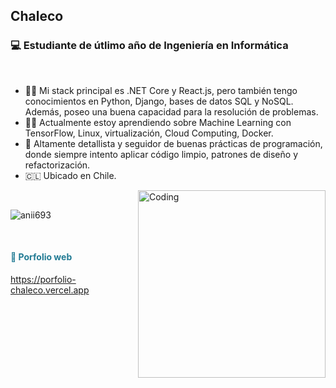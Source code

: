 <section style="position: relative; min-height: 100vh;">
   <h1>Chaleco</h1>
   <h3>💻 Estudiante de útlimo año de Ingeniería en Informática</h3>
   <br>
   <ul>
     <li>🧍‍♂️ Mi stack principal es .NET Core y React.js, pero también tengo conocimientos en Python, Django, bases de datos SQL y NoSQL. Además, poseo una buena capacidad para la resolución de problemas.</li>
     <li>🧑‍💻 Actualmente estoy aprendiendo sobre Machine Learning con TensorFlow, Linux, virtualización, Cloud Computing, Docker.</li>
     <li>🚀 Altamente detallista y seguidor de buenas prácticas de programación, donde siempre intento aplicar código limpio, patrones de diseño y refactorización.</li>
     <li>🇨🇱 Ubicado en Chile.</li>
   </ul>


   <img align='right' alt="Coding" width="300" src="https://cdn.dribbble.com/users/1277312/screenshots/14733298/media/39b1045e593737587dd60e42c8422d1f.gif">
   <br>
   
   <p><img src="https://github-readme-stats.vercel.app/api/top-langs?username=Chaleconetwork&show_icons=true&theme=dark&locale=en&layout=compact" alt="anii693" /></p>
   <br>
   <h4 style="color: #227B94"> 💼 Porfolio web</h4>
   <a href="https://porfolio-chaleco.vercel.app" rel="noopener noreferrer">https://porfolio-chaleco.vercel.app</a>
</section>
